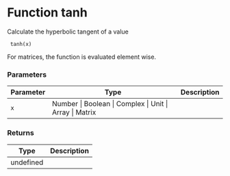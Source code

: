 # Function tanh

Calculate the hyperbolic tangent of a value

     tanh(x)

 For matrices, the function is evaluated element wise.




### Parameters

Parameter | Type | Description
--------- | ---- | -----------
`x` | Number &#124; Boolean &#124; Complex &#124; Unit &#124; Array &#124; Matrix | 

### Returns

Type | Description
---- | -----------
 | undefined




<!-- Note: This file is automatically generated from source code comments. Changes made in this file will be overridden. -->
